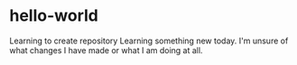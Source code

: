 # hello-world
Learning to create repository
Learning something new today. I'm unsure of what changes I have made or what I am doing at all. 
